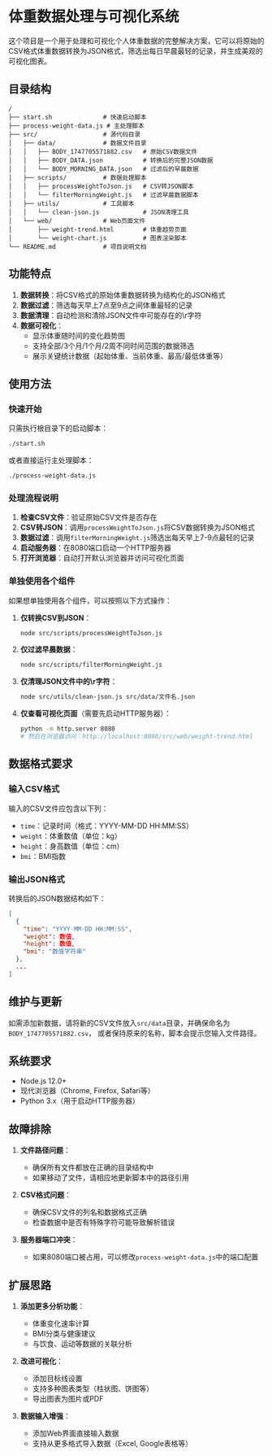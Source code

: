 # 体重数据处理与可视化系统

这个项目是一个用于处理和可视化个人体重数据的完整解决方案，它可以将原始的CSV格式体重数据转换为JSON格式，筛选出每日早晨最轻的记录，并生成美观的可视化图表。

## 目录结构

```
/
├── start.sh              # 快速启动脚本
├── process-weight-data.js # 主处理脚本
├── src/                  # 源代码目录
│   ├── data/             # 数据文件目录
│   │   ├── BODY_1747705571882.csv   # 原始CSV数据文件
│   │   ├── BODY_DATA.json           # 转换后的完整JSON数据
│   │   └── BODY_MORNING_DATA.json   # 过滤后的早晨数据
│   ├── scripts/          # 数据处理脚本
│   │   ├── processWeightToJson.js   # CSV转JSON脚本
│   │   └── filterMorningWeight.js   # 过滤早晨数据脚本
│   ├── utils/            # 工具脚本
│   │   └── clean-json.js            # JSON清理工具
│   └── web/              # Web页面文件
│       ├── weight-trend.html        # 体重趋势页面
│       └── weight-chart.js          # 图表渲染脚本
└── README.md             # 项目说明文档
```

## 功能特点

1. **数据转换**：将CSV格式的原始体重数据转换为结构化的JSON格式
2. **数据过滤**：筛选每天早上7点至9点之间体重最轻的记录
3. **数据清理**：自动检测和清除JSON文件中可能存在的\r字符
4. **数据可视化**：
   - 显示体重随时间的变化趋势图
   - 支持全部/3个月/1个月/2周不同时间范围的数据筛选
   - 展示关键统计数据（起始体重、当前体重、最高/最低体重等）

## 使用方法

### 快速开始

只需执行根目录下的启动脚本：

```bash
./start.sh
```

或者直接运行主处理脚本：

```bash
./process-weight-data.js
```

### 处理流程说明

1. **检查CSV文件**：验证原始CSV文件是否存在
2. **CSV转JSON**：调用`processWeightToJson.js`将CSV数据转换为JSON格式
3. **数据过滤**：调用`filterMorningWeight.js`筛选出每天早上7-9点最轻的记录
4. **启动服务器**：在8080端口启动一个HTTP服务器
5. **打开浏览器**：自动打开默认浏览器并访问可视化页面

### 单独使用各个组件

如果想单独使用各个组件，可以按照以下方式操作：

1. **仅转换CSV到JSON**：
   ```bash
   node src/scripts/processWeightToJson.js
   ```

2. **仅过滤早晨数据**：
   ```bash
   node src/scripts/filterMorningWeight.js
   ```

3. **仅清理JSON文件中的\r字符**：
   ```bash
   node src/utils/clean-json.js src/data/文件名.json
   ```

4. **仅查看可视化页面**（需要先启动HTTP服务器）：
   ```bash
   python -m http.server 8080
   # 然后在浏览器访问：http://localhost:8080/src/web/weight-trend.html
   ```

## 数据格式要求

### 输入CSV格式

输入的CSV文件应包含以下列：
- `time`：记录时间（格式：YYYY-MM-DD HH:MM:SS）
- `weight`：体重数值（单位：kg）
- `height`：身高数值（单位：cm）
- `bmi`：BMI指数

### 输出JSON格式

转换后的JSON数据结构如下：
```json
[
  {
    "time": "YYYY-MM-DD HH:MM:SS",
    "weight": 数值,
    "height": 数值,
    "bmi": "数值字符串"
  },
  ...
]
```

## 维护与更新

如需添加新数据，请将新的CSV文件放入`src/data`目录，并确保命名为`BODY_1747705571882.csv`，
或者保持原来的名称，脚本会提示您输入文件路径。

## 系统要求

- Node.js 12.0+
- 现代浏览器（Chrome, Firefox, Safari等）
- Python 3.x（用于启动HTTP服务器）

## 故障排除

1. **文件路径问题**：
   - 确保所有文件都放在正确的目录结构中
   - 如果移动了文件，请相应地更新脚本中的路径引用

2. **CSV格式问题**：
   - 确保CSV文件的列名和数据格式正确
   - 检查数据中是否有特殊字符可能导致解析错误

3. **服务器端口冲突**：
   - 如果8080端口被占用，可以修改`process-weight-data.js`中的端口配置

## 扩展思路

1. **添加更多分析功能**：
   - 体重变化速率计算
   - BMI分类与健康建议
   - 与饮食、运动等数据的关联分析

2. **改进可视化**：
   - 添加目标线设置
   - 支持多种图表类型（柱状图、饼图等）
   - 导出图表为图片或PDF

3. **数据输入增强**：
   - 添加Web界面直接输入数据
   - 支持从更多格式导入数据（Excel, Google表格等）

